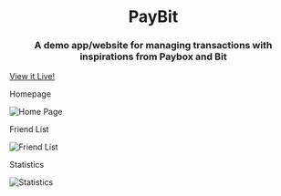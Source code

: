 <h1 align="center">PayBit</h1>
<h3 align="center">A demo app/website for managing transactions with inspirations from Paybox and Bit</h3>

<a href="https://yehonatanyosefi.github.io/PayBit/#/home">View it Live!</a>

<p align="left">Homepage</p>
<img align="center" src="https://res.cloudinary.com/dfzdomwzz/image/upload/v1683538629/Screenshot_2023-05-08_122808_wr3qk2.png" alt="Home Page" />

<p align="left">Friend List</p>
<img align="center" src="https://res.cloudinary.com/dfzdomwzz/image/upload/v1683538630/Screenshot_2023-05-08_122846_phwv6h.png" alt="Friend List" />

<p align="left">Statistics</p>
<img align="center" src="https://res.cloudinary.com/dfzdomwzz/image/upload/v1683538628/Screenshot_2023-05-08_122939_bghg9f.png" alt="Statistics" />
